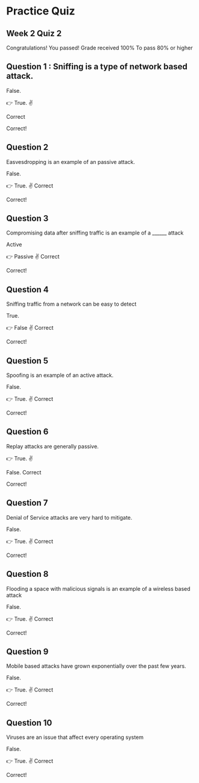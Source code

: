 # Practice Quiz 
## Week 2 Quiz 2

Congratulations! You passed!
Grade received 100%
To pass 80% or higher




## **Question** 1 : Sniffing is a type of network based attack.


False.

:point_right: True. 	:v:

Correct

Correct!

## **Question** 2

Easvesdropping is an example of an passive attack.


False.

:point_right: True. 	:v:
Correct

Correct!

## **Question** 3

Compromising data after sniffing traffic is an example of a ______ attack


Active

:point_right: Passive 	:v:
Correct

Correct!

## **Question** 4

Sniffing traffic from a network can be easy to detect


True.

:point_right: False 	:v:
Correct

Correct!

## **Question** 5

Spoofing is an example of an active attack.


False.

:point_right: True. 	:v:
Correct

Correct!

## **Question** 6

Replay attacks are generally passive.


:point_right: True. 	:v:

False.
Correct

Correct!

## **Question** 7

Denial of Service attacks are very hard to mitigate.


False.

:point_right: True. 	:v:
Correct

Correct!

## **Question** 8

Flooding a space with malicious signals is an example of a wireless based attack


False.

:point_right: True. 	:v:
Correct

Correct!

## **Question** 9

Mobile based attacks have grown exponentially over the past few years.


False.

:point_right: True. 	:v:
Correct

Correct!

## **Question** 10

Viruses are an issue that affect every operating system


False.

:point_right: True. 	:v:
Correct

Correct!
